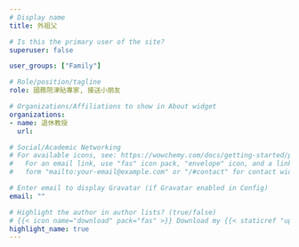 ```yaml
---
# Display name
title: 外祖父

# Is this the primary user of the site?
superuser: false

user_groups: ["Family"]

# Role/position/tagline
role: 國務院津貼專家, 接送小朋友

# Organizations/Affiliations to show in About widget
organizations:
- name: 退休教授
  url: 

# Social/Academic Networking
# For available icons, see: https://wowchemy.com/docs/getting-started/page-builder/#icons
#   For an email link, use "fas" icon pack, "envelope" icon, and a link in the
#   form "mailto:your-email@example.com" or "/#contact" for contact widget.

# Enter email to display Gravatar (if Gravatar enabled in Config)
email: ""

# Highlight the author in author lists? (true/false)
# {{< icon name="download" pack="fas" >}} Download my {{< staticref "uploads/demo_resume.pdf" "newtab" >}}resumé{{< /staticref >}}.
highlight_name: true
---
```

